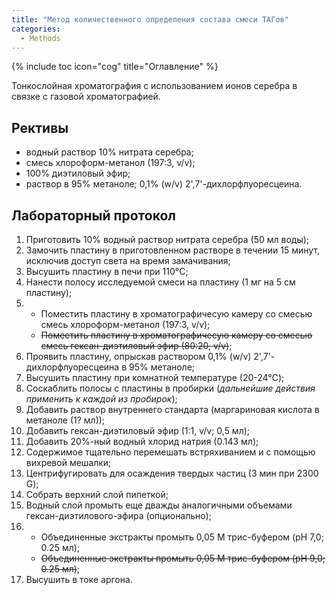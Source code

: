 ```yaml
---
title: "Метод количественного определения состава смеси ТАГов"
categories:
  - Methods
---
```


{% include toc icon="cog" title="Оглавление" %}

Тонкослойная хроматография с использованием ионов серебра в связке с газовой хроматографией.

## Рективы

- водный раствор 10% нитрата серебра;
- смесь хлороформ-метанол (197:3, v/v);
- 100% диэтиловый эфир;
- раствор в 95% метаноле; 0,1% (w/v) 2',7'-дихлорфлуоресцеина.

## Лабораторный протокол

1. Приготовить 10% водный раствор нитрата серебра (50 мл воды);
2. Замочить пластину в приготовленном растворе в течении 15 минут, исключив доступ света на время замачивания;
3. Высушить пластину в печи при 110°C;
4. Нанести полосу исследуемой смеси на пластину (1 мг на 5 см пластину);
5. - Поместить пластину в хроматографичесую камеру со смесью смесь хлороформ-метанол (197:3, v/v);
   - ~~Поместить пластину в хроматографичесую камеру со смесью смесь гексан-диэтиловый эфир (80:20, v/v)~~;
6. Проявить пластину, опрыскав раствором 0,1% (w/v) 2',7'-дихлорфлуоресцеина в 95% метаноле;
7. Высушить пластину при комнатной температуре (20-24°C);
8. Соскаблить полосы с пластины в пробирки (*дальнейшие действия применить к каждой из пробирок*);
9. Добавить раствор внутреннего стандарта (маргариновая кислота в метаноле (1? мл));
10. Добавить гексан-диэтиловый эфир (1:1, v/v; 0,5 мл);
11. Добавить 20%-ный водный хлорид натрия (0.143 мл);
12. Содержимое тщательно перемешать встряхиванием и с помощью вихревой мешалки;
13. Центрифугировать для осаждения твердых частиц (3 мин при 2300 G);
14. Собрать верхний слой пипеткой;
15. Водный слой промыть еще дважды аналогичными объемами гексан-диэтилового-эфира (опционально);
16. - Объединенные экстракты промыть 0,05 М трис-буфером (pH 7,0; 0.25 мл);
    - ~~Объединенные экстракты промыть 0,05 М трис-буфером (pH 9,0; 0.25 мл)~~;
17. Высушить в токе аргона.
